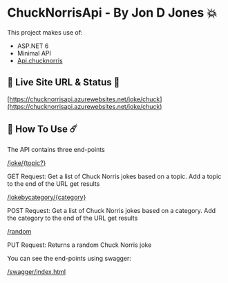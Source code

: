 # ChuckNorrisApi - By Jon D Jones 💥

This project makes use of:

- ASP.NET 6
- Minimal API 
- [Api.chucknorris](https://api.chucknorris.io/)

## 👻 Live Site URL & Status 👺

[https://chucknorrisapi.azurewebsites.net/joke/chuck](https://chucknorrisapi.azurewebsites.net/joke/chuck)

## 👾 How To Use ☄️

The API contains three end-points

[/joke/{topic?}](https://localhost:7288/joke/chuck)

GET Request:  Get a list of Chuck Norris jokes based on a topic.  Add a topic to the end of the URL get results

[/jokebycategory/{category}](https://localhost:7288/jokebycategory/chuck)

POST Request:  Get a list of Chuck Norris jokes based on a category.  Add the category to the end of the URL get results

[/random](https://localhost:7288/random)

PUT Request:  Returns a random Chuck Norris joke


You can see the end-points using swagger:

[/swagger/index.html](https://localhost:7288/swagger/index.html)
